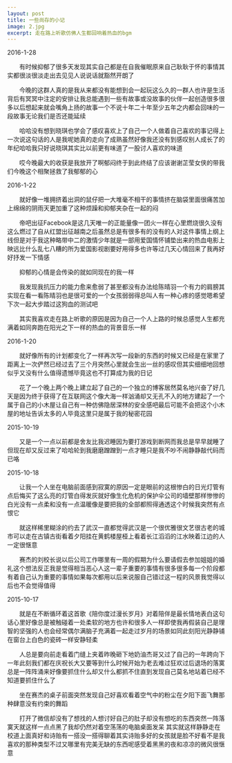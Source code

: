 ```yaml
---
layout: post
title: 一些尚存的小记
image: 2.jpg
excerpt: 走在路上听歌仿佛人生都回响着热血的bgm
---
```

2016-1-28

　　有时候抑郁了很多天发现其实自己都是在自我催眠原来自己耿耿于怀的事情其实都很淡很淡走出去见见人说说话就豁然开朗了

　　今晚的这群人真的是我从来都没有能想到会一起玩这么久的一群人也许是生活背后有冥冥中注定的安排让我总能遇到一些有故事或没故事的伙伴一起创造很多很多以后想起来就会嘴角上扬的故事一个不说十年二十年至少五年之内都会回味的一段故事无论我们是否还能延续

　　哈哈没有想到晓琪也学会了感叹喜欢上了自己一个人做着自己喜欢的事记得上一次说这句话的人是我呢她真的走向了成熟虽然好像我还没有到感叹别人成长了的年纪哈哈我只好说晓琪其实比以前更有味道了一股讨人喜欢的味道

　　哎今晚最大的收获是我放开了啊郁闷终于到此终结了应该谢谢芷莹女侠的带我们今晚这个相聚拯救了我郁郁的心

2016-1-22

　　就好像一堆拥挤着出洞的鼠仔把一大堆毫不相干的事情挤在脑袋里面很痛苦加上绵绵的阴雨天更加重了这种烦躁和抑郁夹杂在一起的闷

　　帝吧出征Facebook是这几天唯一的正能量像一团火一样在心里燃烧很久没有这么燃过了自从红盟出征越南之后虽然总是有很多有的没有的人对这件事情上纲上线但是对于我这种略带中二的激情少年就是一部用爱国情怀铺垫出来的热血电影上映远比什么乱七八糟的所为爱国影视剧要好用得多也许等过几天心情回来了我再好好抒发一下情感

　　抑郁的心情是会传染的就如同现在的我一样

　　我发现我抗压力的能力愈来愈弱了甚至都没有办法给陈晴羽一个有力的肩膀其实现在看一看陈晴羽也是很可爱的一个女孩弱弱得总叫人有一种心疼的感觉嗯希望下次一起大步踏过这狗血的测试吧

　　其实我喜欢走在路上听歌的原因是因为自己一个人上路的时候总感觉人生都充满着如同奔跑在阳光之下一样的热血的背景音乐一样　　

2016-1-20

　　就好像所有的计划都变化了一样再次写一段新的东西的时候又已经是在家里了距离上一次俨然已经过去了三个月突然心里就会生出一丝的感叹但其实细细地回想似乎又没有什么值得遗憾毕竟这也不打算成为我的日记

　　花了一个晚上两个晚上建立起了自己的一个独立的博客居然莫名地兴奋了好几天是因为终于获得了在互联网这个像大海一样汹涌却又无孔不入的地方建起了一个属于自己的小木屋让自己有一种仿佛隐居深林的安全感吧最后可能不会把这个小木屋的地址告诉太多的人毕竟这里只是属于我的秘密花园

2015-10-19

　　又是一个一点以前都是舍友比我迟睡因为要打游戏到断网而我总是早早就睡了但现在却又反过来了哈哈轮到我磨磨蹭蹭到一点才睡只是我不吵不闹静静敲代码而已咯

2015-10-18

　　让我一个人坐在电脑前面感到寂寞的原因一定是眼前的这根惨白的日光灯管有点后悔买了这么亮的灯管白得发灰就好像生化危机的保护伞公司的墙壁那样惨惨的白光没有一点柔和没有一点温暖像是要把我的全部都照得通透这个时候我突然有点恨它

　　就这样稀里糊涂的约去了武汉一直都觉得武汉是一个很优雅很文艺很古老的城市可以走在古镇古街看着夕阳挂在黄鹤楼屋桠上看着长江滔滔的江水映着江边的人一定很惬意

　　赛杰的刘校长说以后公司工作哪里有一周的假期为什么要请假去参加姐姐的婚礼这个想法反正我是觉得相当恶心人这一辈子重要的事情有很多很多每一个阶段都有着自己认为重要的事情如果每次都用以后来说服自己错过这一程的风景我觉得以后也不会觉得值得

2015-10-17

　　就是在不断循环着这首歌《陪你度过漫长岁月》对着陪伴是最长情地表白这句话心里好像总是被触碰着一处柔软的地方也许和很多人一样即使我再假装自己是理智的坚强的人也会经常偶尔满脑子充满着一起走过岁月的场景如同此刻阳光静静铺在窗台上白色的瓷砖一样安静轻柔

　　人总是要向前走看着门缝上夹着昨晚砸下地奶油杰哥又过了自己的一年跨向下一年此刻我们都在庆祝长大又要等到什么时候开始为老去难过狂欢过后退场的落寞总是一阵阵涌来好像要抓住什么却又什么都抓不住直到发现自己莫名地站着已经不知道要抓住什么了

　　坐在赛杰的桌子前面突然发现自己好喜欢看着空气中的粉尘在夕阳下面飞舞那种肆意没有约束的舞蹈

　　打开了微信却没有了想找的人想讨好自己的肚子却没有想吃的东西突然一阵落寞天就这样一点点黑了我却仍然对着空荡荡的电脑桌面发呆
其实就这样静静走在校道上面真好和诗贻有一搭没一搭得聊着其实诗贻多好的女孩就是脸不好看不是我喜欢的那种类型不过又哪里有完美无缺的东西呢感受着黑黑的夜和凉凉的微风很惬意